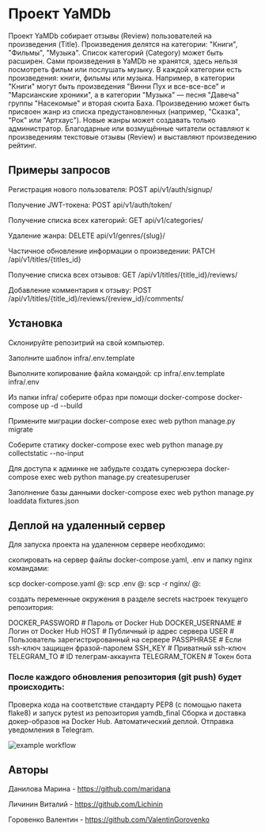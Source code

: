 # Проект YaMDb
Проект YaMDb собирает отзывы (Review) пользователей на произведения (Title). Произведения делятся на категории: "Книги", "Фильмы", "Музыка". Список категорий (Category) может быть расширен.
Сами произведения в YaMDb не хранятся, здесь нельзя посмотреть фильм или послушать музыку.
В каждой категории есть произведения: книги, фильмы или музыка. Например, в категории "Книги" могут быть произведения "Винни Пух и все-все-все" и "Марсианские хроники", а в категории "Музыка" — песня "Давеча" группы "Насекомые" и вторая сюита Баха. Произведению может быть присвоен жанр из списка предустановленных (например, "Сказка", "Рок" или "Артхаус"). Новые жанры может создавать только администратор.
Благодарные или возмущённые читатели оставляют к произведениям текстовые отзывы (Review) и выставляют произведению рейтинг.

## Примеры запросов
Регистрация нового пользователя:
POST api/v1/auth/signup/

Получение JWT-токена:
POST api/v1/auth/token/

Получение списка всех категорий:
GET api/v1/categories/

Удаление жанра:
DELETE api/v1/genres/{slug}/

Частичное обновление информации о произведении:
PATCH /api/v1/titles/{titles_id}

Получение списка всех отзывов:
GET /api/v1/titles/{title_id}/reviews/

Добавление комментария к отзыву:
POST /api/v1/titles/{title_id}/reviews/{review_id}/comments/

## Установка

Склонируйте репозитрий на свой компьютер.

Заполните шаблон infra/.env.template

Выполните копирование файла командой:
cp infra/.env.template infra/.env 

Из папки infra/ соберите образ при помощи docker-compose
docker-compose up -d --build

Примените миграции
docker-compose exec web python manage.py migrate

Соберите статику
docker-compose exec web python manage.py collectstatic --no-input

Для доступа к админке не забудьте создать суперюзера
docker-compose exec web python manage.py createsuperuser

Заполнение базы данными
docker-compose exec web python manage.py loaddata fixtures.json 

## Деплой на удаленный сервер
Для запуска проекта на удаленном сервере необходимо:

скопировать на сервер файлы docker-compose.yaml, .env и папку nginx командами:

scp docker-compose.yaml  <user>@<server-ip>:
scp .env <user>@<server-ip>:
scp -r nginx/ <user>@<server-ip>:

создать переменные окружения в разделе secrets настроек текущего репозитория:

DOCKER_PASSWORD # Пароль от Docker Hub
DOCKER_USERNAME # Логин от Docker Hub
HOST # Публичный ip адрес сервера
USER # Пользователь зарегистрированный на сервере
PASSPHRASE # Если ssh-ключ защищен фразой-паролем
SSH_KEY # Приватный ssh-ключ
TELEGRAM_TO # ID телеграм-аккаунта
TELEGRAM_TOKEN # Токен бота

### После каждого обновления репозитория (git push) будет происходить:

Проверка кода на соответствие стандарту PEP8 (с помощью пакета flake8) и запуск pytest из репозитория yamdb_final
Сборка и доставка докер-образов на Docker Hub.
Автоматический деплой.
Отправка уведомления в Telegram.

![example workflow](https://github.com/ValentinGorovenko/yamdb_final/actions/workflows/yamdb_workflow.yml/badge.svg)

## Авторы
Данилова Марина - https://github.com/maridana

Личинин Виталий - https://github.com/Lichinin

Горовенко Валентин - https://github.com/ValentinGorovenko
